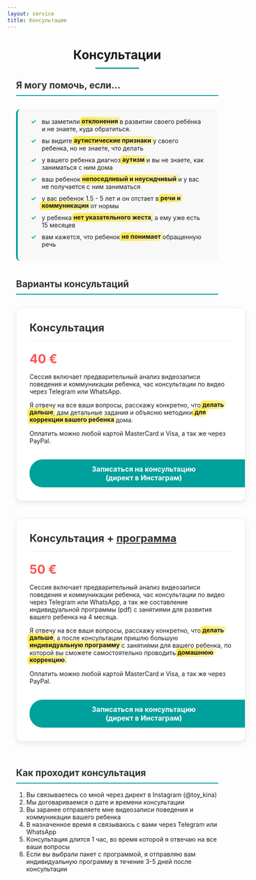 ```yaml
---
layout: service
title: Консультации
---
```


<style>
.consultation-container {
  max-width: 800px;
  margin: 0 auto;
  padding: 0 20px;
}

.section-title {
  border-bottom: 2px solid #00a09c;
  padding-bottom: 10px;
  color: #333;
  margin-top: 40px;
}

.page-title {
  text-align: center;
  position: relative;
  margin-bottom: 40px;
}

.page-title:after {
  content: "";
  position: absolute;
  bottom: -15px;
  left: 50%;
  width: 100px;
  height: 3px;
  background-color: #00a09c;
  transform: translateX(-50%);
}

.help-list {
  background-color: #f8f8f8;
  padding: 20px 30px;
  border-radius: 10px;
  border-left: 4px solid #00a09c;
  margin: 30px 0;
}

.help-list li {
  margin-bottom: 10px;
  list-style-type: none;
  position: relative;
  padding-left: 25px;
}

.help-list li:before {
  content: "✓";
  position: absolute;
  left: 0;
  color: #00a09c;
  font-weight: bold;
}

.consultation-cards {
  display: flex;
  flex-wrap: wrap;
  justify-content: space-between;
  margin: 30px 0;
  gap: 20px;
}

.consultation-card {
  flex: 1 0 100%;
  background: white;
  border-radius: 12px;
  overflow: hidden;
  box-shadow: 0 5px 15px rgba(0, 0, 0, 0.08);
  margin-bottom: 20px;
  padding: 30px;
  transition: transform 0.3s ease, box-shadow 0.3s ease;
  border: 1px solid #eee;
}

.consultation-card:hover {
  transform: translateY(-5px);
  box-shadow: 0 15px 30px rgba(0, 0, 0, 0.12);
}

.card-title {
  color: #333;
  margin-top: 0;
  font-size: 24px;
  border-bottom: 1px solid #eee;
  padding-bottom: 15px;
}

.price-tag {
  font-size: 28px;
  font-weight: bold;
  color: #ff5252;
  margin: 15px 0;
}

.highlight {
  background: linear-gradient(to right, rgba(255, 225, 0, 0.1), rgba(255, 225, 0, 0.7) 4%, rgba(255, 225, 0, 0.3));
  font-weight: bold;
  padding: 0.1em 0.4em;
  margin: 0 -0.4em;
  border-radius: 0.8em 0.3em;
  box-decoration-break: clone;
  -webkit-box-decoration-break: clone;
}

.consultation-button {
  display: inline-block;
  margin-top: 20px;
  padding: 12px 30px;
  background-color: #00a09c;
  color: white;
  font-weight: bold;
  text-align: center;
  text-decoration: none;
  border-radius: 30px;
  transition: all 0.3s ease;
  border: none;
  font-size: 16px;
  cursor: pointer;
  width: 100%;
}

.consultation-button:hover {
  background-color: #008b87;
  transform: translateY(-3px);
  box-shadow: 0 4px 10px rgba(0, 160, 156, 0.3);
}

@media (max-width: 768px) {
  .consultation-cards {
    flex-direction: column;
  }
  
  .consultation-card {
    flex: 1 0 100%;
  }
}
</style>

<div class="consultation-container">

<h1 class="page-title">Консультации</h1>

<h2 class="section-title">Я могу помочь, если...</h2>

<ul class="help-list">
  <li>вы заметили <span class="highlight">отклонения</span> в развитии своего ребёнка и не знаете, куда обратиться.</li>
  <li>вы видите <span class="highlight">аутистические признаки</span> у своего ребенка, но не знаете, что делать</li>
  <li>у вашего ребенка диагноз <span class="highlight">аутизм</span> и вы не знаете, как заниматься с ним дома</li>
  <li>ваш ребенок <span class="highlight">непоседливый и неусидчивый</span> и у вас не получается с ним заниматься</li>
  <li>у вас ребенок 1.5 - 5 лет и он отстает в <span class="highlight">речи и коммуникации</span> от нормы</li>
  <li>у ребенка <span class="highlight">нет указательного жеста</span>, а ему уже есть 15 месяцев</li>
  <li>вам кажется, что ребенок <span class="highlight">не понимает</span> обращенную речь</li>
</ul>

<h2 class="section-title">Варианты консультаций</h2>

<div class="consultation-cards">
  <div class="consultation-card">
    <h3 class="card-title">Консультация</h3>
    <p class="price-tag">40 €</p>
    <p>Сессия включает предварительный анализ видеозаписи поведения и коммуникации ребенка, час консультации по видео через Telegram или WhatsApp.</p>
    <p>Я отвечу на все ваши вопросы, расскажу конкретно, что <span class="highlight">делать дальше</span>, дам детальные задания и объясню методики <span class="highlight">для коррекции вашего ребенка</span> дома.</p>
    <p>Оплатить можно любой картой MasterCard и Visa, а так же через PayPal.</p>
    <a href="https://www.instagram.com/toy_kina/" class="consultation-button">Записаться на консультацию<br/>(директ в Инстаграм)</a>
  </div>
  
  <div class="consultation-card">
    <h3 class="card-title">Консультация + <u>программа</u></h3>
    <p class="price-tag">50 €</p>
    <p>Сессия включает предварительный анализ видеозаписи поведения и коммуникации ребенка, час консультации по видео через Telegram или WhatsApp, а так же составление индивидуальной программы (pdf) с занятиями для развития вашего ребенка на 4 месяца.</p>
    <p>Я отвечу на все ваши вопросы, расскажу конкретно, что <span class="highlight">делать дальше</span>, а после консультации пришлю большую <span class="highlight">индивидуальную программу</span> с занятиями для вашего ребенка, по которой вы сможете самостоятельно проводить <span class="highlight">домашнюю коррекцию</span>.</p>
    <p>Оплатить можно любой картой MasterCard и Visa, а так же через PayPal.</p>
    <a href="https://www.instagram.com/toy_kina/" class="consultation-button">Записаться на консультацию<br/>(директ в Инстаграм)</a>
  </div>
</div>

<h2 class="section-title">Как проходит консультация</h2>

<ol>
  <li>Вы связываетесь со мной через директ в Instagram (@toy_kina)</li>
  <li>Мы договариваемся о дате и времени консультации</li>
  <li>Вы заранее отправляете мне видеозаписи поведения и коммуникации вашего ребенка</li>
  <li>В назначенное время я связываюсь с вами через Telegram или WhatsApp</li>
  <li>Консультация длится 1 час, во время которой я отвечаю на все ваши вопросы</li>
  <li>Если вы выбрали пакет с программой, я отправляю вам индивидуальную программу в течение 3-5 дней после консультации</li>
</ol>

</div> 